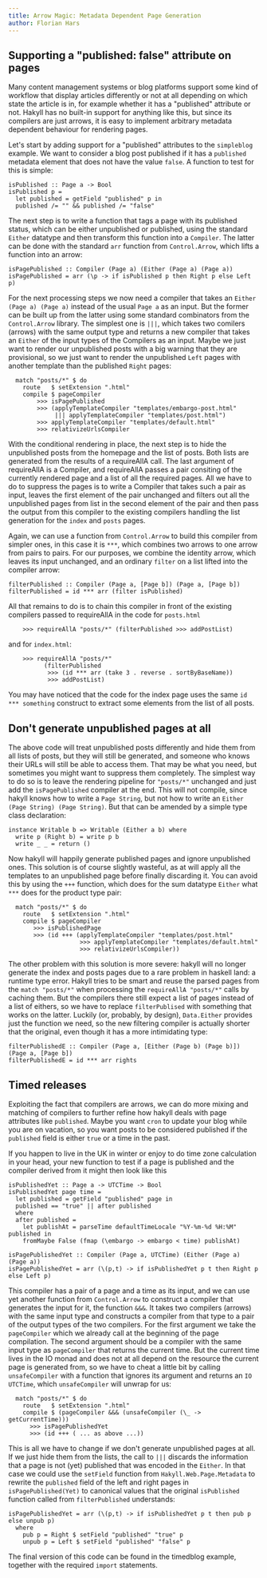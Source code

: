 ```yaml
---
title: Arrow Magic: Metadata Dependent Page Generation
author: Florian Hars
---
```


## Supporting a "published: false" attribute on pages

Many content management systems or blog platforms support
some kind of workflow that display articles differently or
not at all depending on which state the article is in, for
example whether it has a "published" attribute or not.
Hakyll has no built-in support for anything like this, but since
its compilers are just arrows, it is easy to implement arbitrary
metadata dependent behaviour for rendering pages.

Let's start by adding support for a "published" attributes to the
`simpleblog` example. We want to consider a blog post published if it
has a `published` metadata element that does not have the value
`false`. A function to test for this is simple:

~~~~~{.haskell}
isPublished :: Page a -> Bool
isPublished p =
  let published = getField "published" p in
  published /= "" && published /= "false"
~~~~~

The next step is to write a function that tags a page with its
published status, which can be either unpublished or published, using
the standard `Either` datatype and then transform this function
into a `Compiler`. The latter can be done with the standard `arr`
function from `Control.Arrow`, which lifts a function into an arrow:

~~~~~{.haskell}
isPagePublished :: Compiler (Page a) (Either (Page a) (Page a))
isPagePublished = arr (\p -> if isPublished p then Right p else Left p)
~~~~~

For the next processing steps we now need a compiler that takes an
`Either (Page a) (Page a)` instead of the usual `Page a` as an
input. But the former can be built up from the latter using some
standard combinators from the `Control.Arrow` library.  The simplest
one is `|||`, which takes two comilers (arrows) with the same output
type and returns a new compiler that takes an `Either` of the input
types of the Compilers as an input. Maybe we just want to render our
unpublished posts with a big warning that they are provisional, so we
just want to render the unpublished `Left` pages with another template
than the published `Right` pages:

~~~~~{.haskell}
  match "posts/*" $ do
    route   $ setExtension ".html"
    compile $ pageCompiler
        >>> isPagePublished
        >>> (applyTemplateCompiler "templates/embargo-post.html"
             ||| applyTemplateCompiler "templates/post.html")
        >>> applyTemplateCompiler "templates/default.html"
        >>> relativizeUrlsCompiler
~~~~~

With the conditional rendering in place, the next step is to hide
the unpublished posts from the homepage and the list of posts.
Both lists are generated from the results of a requireAllA call.
The last argument of requireAllA is a Compiler, and requireAllA
passes a pair consiting of the currently rendered page and a list
of all the required pages. All we have to do to suppress the pages
is to write a Compiler that takes such a pair as input, leaves the
first element of the pair unchanged and filters out all the unpublished
pages from list in the second element of the pair and then pass the
output from this compiler to the existing compilers handling the
list generation for the `index` and `posts` pages.

Again, we can use a function from `Control.Arrow` to build this
compiler from simpler ones, in this case it is `***`, which combines
two arrows to one arrow from pairs to pairs. For our purposes, we
combine the identity arrow, which leaves its input unchanged, and an
ordinary `filter` on a list lifted into the compiler arrow:

~~~~~{.haskell}
filterPublished :: Compiler (Page a, [Page b]) (Page a, [Page b])
filterPublished = id *** arr (filter isPublished)
~~~~~

All that remains to do is to chain this compiler in front of the existing
compilers passed to requireAllA in the code for `posts.html`

~~~~~{.haskell}
    >>> requireAllA "posts/*" (filterPublished >>> addPostList)
~~~~~

and for `index.html`:

~~~~~{.haskell}
    >>> requireAllA "posts/*"
          (filterPublished
           >>> (id *** arr (take 3 . reverse . sortByBaseName))
           >>> addPostList)
~~~~~

You may have noticed that the code for the index page uses the same
`id *** something` construct to extract some elements from the list
of all posts.

## Don't generate unpublished pages at all

The above code will treat unpublished posts differently and hide them
from all lists of posts, but they will still be generated, and someone
who knows their URLs will still be able to access them. That may be
what you need, but sometimes you might want to suppress them
completely. The simplest way to do so is to leave the rendering
pipeline for `"posts/*"` unchanged and just add the `isPagePublished`
compiler at the end. This will not compile, since hakyll knows how to
write a `Page String`, but not how to write an `Either (Page String)
(Page String)`. But that can be amended by a simple type class
declaration:

~~~~~{.haskell}
instance Writable b => Writable (Either a b) where
  write p (Right b) = write p b
  write _ _ = return ()
~~~~~

Now hakyll will happily generate published pages and ignore
unpublished ones. This solution is of course slightly wasteful, as at
will apply all the templates to an unpublished page before finally
discarding it. You can avoid this by using the `+++` function, which
does for the sum datatype `Either` what `***` does for the product
type pair:

~~~~~{.haskell}
  match "posts/*" $ do
    route   $ setExtension ".html"
    compile $ pageCompiler
       >>> isPublishedPage
       >>> (id +++ (applyTemplateCompiler "templates/post.html"
                    >>> applyTemplateCompiler "templates/default.html"
                    >>> relativizeUrlsCompiler))
~~~~~

The other problem with this solution is more severe: hakyll will no
longer generate the index and posts pages due to a rare problem in
haskell land: a runtime type error. Hakyll tries to be smart and reuse
the parsed pages from the `match "posts/*"` when processing the
`requireAllA "posts/*"` calls by caching them. But the compilers there
still expect a list of pages instead of a list of eithers, so we have
to replace `filterPublised` with something that works on the
latter. Luckily (or, probably, by design), `Data.Either` provides just
the function we need, so the new filtering compiler is actually
shorter that the original, even though it has a more intimidating
type:

~~~~~{.haskell}
filterPublishedE :: Compiler (Page a, [Either (Page b) (Page b)]) (Page a, [Page b])
filterPublishedE = id *** arr rights
~~~~~

## Timed releases

Exploiting the fact that compilers are arrows, we can do more mixing
and matching of compilers to further refine how hakyll deals with page
attributes like `published`. Maybe you want `cron` to update your blog
while you are on vacation, so you want posts to be considered
published if the `published` field is either `true` or a time in the
past.

If you happen to live in the UK in winter or enjoy to do time zone
calculation in your head, your new function to test if a page is
published and the compiler derived from it might then look like this

~~~~~{.haskell}
isPublishedYet :: Page a -> UTCTime -> Bool
isPublishedYet page time =
  let published = getField "published" page in
  published == "true" || after published
  where
  after published =
    let publishAt = parseTime defaultTimeLocale "%Y-%m-%d %H:%M" published in
    fromMaybe False (fmap (\embargo -> embargo < time) publishAt)

isPagePublishedYet :: Compiler (Page a, UTCTime) (Either (Page a) (Page a))
isPagePublishedYet = arr (\(p,t) -> if isPublishedYet p t then Right p else Left p)
~~~~~

This compiler has a pair of a page and a time as its input, and we can
use yet another function from `Control.Arrow` to construct a compiler
that generates the input for it, the function `&&&`. It takes two
compilers (arrows) with the same input type and constructs a compiler
from that type to a pair of the output types of the two compilers.
For the first argument we take the `pageCompiler` which we already
call at the beginning of the page compilation. The second argument
should be a compiler with the same input type as `pageCompiler` that
returns the current time. But the current time lives in the IO monad
and does not at all depend on the resource the current page is
generated from, so we have to cheat a little bit by calling
`unsafeCompiler` with a function that ignores its argument and returns
an `IO UTCTime`, which `unsafeCompiler` will unwrap for us:

~~~~~{.haskell}
  match "posts/*" $ do
    route   $ setExtension ".html"
    compile $ (pageCompiler &&& (unsafeCompiler (\_ -> getCurrentTime)))
      >>> isPagePublishedYet
      >>> (id +++ ( ... as above ...))
~~~~~

This is all we have to change if we don't generate unpublished pages
at all. If we just hide them from the lists, the call to `|||`
discards the information that a page is not (yet) published that was
encoded in the `Either`. In that case we could use the `setField`
function from `Hakyll.Web.Page.Metadata` to rewrite the `published`
field of the left and right pages in `isPagePublished(Yet)` to
canonical values that the original `isPublished` function called from
`filterPublished` understands:

~~~~~{.haskell}
isPagePublishedYet = arr (\(p,t) -> if isPublishedYet p t then pub p else unpub p)
  where
    pub p = Right $ setField "published" "true" p
    unpub p = Left $ setField "published" "false" p
~~~~~

The final version of this code can be found in the timedblog example,
together with the required `import` statements.
